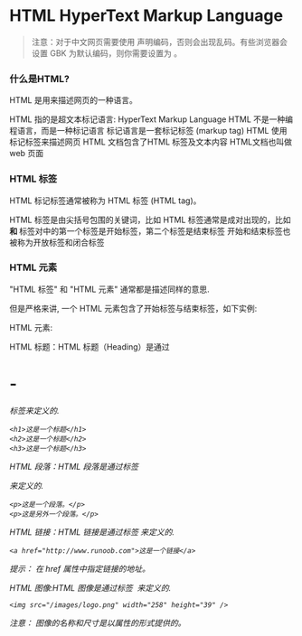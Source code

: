 # HTML HyperText Markup Language

>注意：对于中文网页需要使用 <meta charset="utf-8"> 声明编码，否则会出现乱码。有些浏览器会设置 GBK 为默认编码，则你需要设置为 <meta charset="gbk">。

### 什么是HTML?
HTML 是用来描述网页的一种语言。

HTML 指的是超文本标记语言: HyperText Markup Language
HTML 不是一种编程语言，而是一种标记语言
标记语言是一套标记标签 (markup tag)
HTML 使用标记标签来描述网页
HTML 文档包含了HTML 标签及文本内容
HTML文档也叫做 web 页面

### HTML 标签
HTML 标记标签通常被称为 HTML 标签 (HTML tag)。

HTML 标签是由尖括号包围的关键词，比如 <html>
HTML 标签通常是成对出现的，比如 <b> 和 </b>
标签对中的第一个标签是开始标签，第二个标签是结束标签
开始和结束标签也被称为开放标签和闭合标签

### HTML 元素
"HTML 标签" 和 "HTML 元素" 通常都是描述同样的意思.

但是严格来讲, 一个 HTML 元素包含了开始标签与结束标签，如下实例:

HTML 元素:

HTML 标题：HTML 标题（Heading）是通过<h1> - <h6> 标签来定义的.
```
<h1>这是一个标题</h1>
<h2>这是一个标题</h2>
<h3>这是一个标题</h3>
```
HTML 段落：HTML 段落是通过标签 <p> 来定义的.
```
<p>这是一个段落。</p>
<p>这是另外一个段落。</p>
```
HTML 链接：HTML 链接是通过标签 <a> 来定义的.
```
<a href="http://www.runoob.com">这是一个链接</a>
```
提示： 在 href 属性中指定链接的地址。

HTML 图像:HTML 图像是通过标签 <img> 来定义的.
```
<img src="/images/logo.png" width="258" height="39" />
```
注意： 图像的名称和尺寸是以属性的形式提供的。
